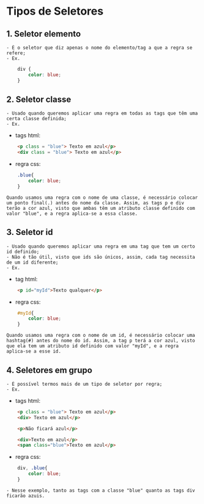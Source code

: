 # Tipos de Seletores

## 1. Seletor elemento
    - É o seletor que diz apenas o nome do elemento/tag a que a regra se refere;
    - Ex.

```css
    div {
        color: blue;
    }
```

## 2. Seletor classe
    - Usado quando queremos aplicar uma regra em todas as tags que têm uma certa classe definida;
    - Ex.

- tags html:

```html
    <p class = "blue"> Texto em azul</p>
    <div class = "blue"> Texto em azul</p>
```
- regra css:

```css
    .blue{
        color: blue;
    }
```

    Quando usamos uma regra com o nome de uma classe, é necessário colocar um ponto final(.) antes do nome da classe. Assim, as tags p e div terão a cor azul, visto que ambas têm um atributo classe definido com valor "blue", e a regra aplica-se a essa classe.


## 3. Seletor id
    - Usado quando queremos aplicar uma regra em uma tag que tem um certo id definido;
    - Não é tão útil, visto que ids são únicos, assim, cada tag necessita de um id diferente;
    - Ex.

- tag html:

```html
    <p id="myId">Texto qualquer</p>
```

- regra css:
```css
    #myId{
        color: blue;
    }
```
    Quando usamos uma regra com o nome de um id, é necessário colocar uma hashtag(#) antes do nome do id. Assim, a tag p terá a cor azul, visto que ela tem um atributo id definido com valor "myId", e a regra aplica-se a esse id.


## 4. Seletores em grupo
    - É possível termos mais de um tipo de seletor por regra;
    - Ex.

- tags html:

```html
    <p class = "blue"> Texto em azul</p>
    <div> Texto em azul</p>

    <p>Não ficará azul</p>

    <div>Texto em azul</p>
    <span class="blue">Texto em azul</p>
```

- regra css:

```css
    div, .blue{
        color: blue;
    }
```
    - Nesse exemplo, tanto as tags com a classe "blue" quanto as tags div ficarão azuis.
